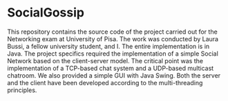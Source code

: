 # SocialGossip
This repository contains the source code of the project carried out for the Networking exam at University of Pisa. The work was conducted by Laura Bussi, a fellow university student, and I. The entire implementation is in Java.
The project specifics required the implementation of a simple Social Network based on the client-server model. The critical point was the implementation of a TCP-based chat system and a UDP-based multicast chatroom. We also provided a simple GUI with Java Swing. Both the server and the client have been developed according to the multi-threading principles.

